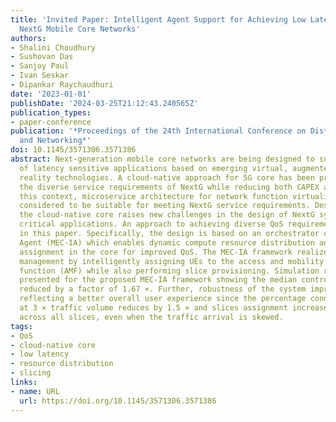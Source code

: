 ```yaml
---
title: 'Invited Paper: Intelligent Agent Support for Achieving Low Latency in Cloud-Native
  NextG Mobile Core Networks'
authors:
- Shalini Choudhury
- Sushovan Das
- Sanjoy Paul
- Ivan Seskar
- Dipankar Raychaudhuri
date: '2023-01-01'
publishDate: '2024-03-25T21:12:43.240565Z'
publication_types:
- paper-conference
publication: '*Proceedings of the 24th International Conference on Distributed Computing
  and Networking*'
doi: 10.1145/3571306.3571386
abstract: Next-generation mobile core networks are being designed to support a variety
  of latency sensitive applications based on emerging virtual, augmented or mixed
  reality technologies. A cloud-native approach for 5G core has been proposed to meet
  the diverse service requirements of NextG while reducing both CAPEX and OPEX. In
  this context, microservice architecture for network function virtualization is generally
  considered to be suitable for meeting NextG service requirements. Despite many advantages,
  the cloud-native core raises new challenges in the design of NextG systems for latency
  critical applications. An approach to achieving diverse QoS requirements is proposed
  in this paper. Specifically, the design is based on an orchestrator called the MEC-Intelligent
  Agent (MEC-IA) which enables dynamic compute resource distribution and network slice
  assignment in the core for improved QoS. The MEC-IA framework realizes resource
  management by intelligently assigning UEs to the access and mobility management
  function (AMF) while also performing slice provisioning. Simulation results are
  presented for the proposed MEC-IA framework showing the median control plane delay
  reduced by a factor of 1.67 ×. Further, robustness of the system improves significantly,
  reflecting a better overall user experience since the percentage connection dropped
  at 3 × traffic volume reduces by 1.5 × and slices assignment increases by 1.4 ×
  across all slices, even when the traffic arrival is skewed.
tags:
- QoS
- cloud-native core
- low latency
- resource distribution
- slicing
links:
- name: URL
  url: https://doi.org/10.1145/3571306.3571386
---
```

